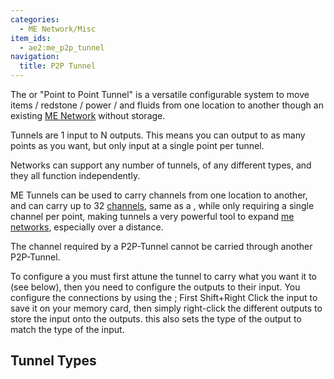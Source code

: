 ```yaml
---
categories:
  - ME Network/Misc
item_ids:
  - ae2:me_p2p_tunnel
navigation:
  title: P2P Tunnel
---
```


The <ItemLink id="me_p2p_tunnel" /> or "Point to Point Tunnel" is
a versatile configurable system to move items / redstone / power / and fluids from
one location to another though an existing [ME Network](../../me-network.md) without
storage.

<RecipeFor id="me_p2p_tunnel" />

Tunnels are 1 input to N outputs. This means you can output to as many points
as you want, but only input at a single point per tunnel.

Networks can support any number of tunnels, of any different types, and they
all function independently.

ME Tunnels can be used to carry channels from one location to another, and can
carry up to 32 [channels](../channels.md), same as a <ItemLink
id="fluix_covered_dense_cable"/>, while only
requiring a single channel per point, making tunnels a very powerful tool to
expand [me networks](../../me-network.md), especially over a distance.

The channel required by a P2P-Tunnel cannot be carried through another P2P-Tunnel.

To configure a <ItemLink id="me_p2p_tunnel"/>
you must first attune the tunnel to carry what you want it to (see below), then you need
to configure the outputs to their input. You configure the connections by
using the <ItemLink id="memory_card"/>; First
Shift+Right Click the input to save it on your memory card, then simply right-click the different outputs to
store the input onto the outputs. this also sets the type of the output to match the type of the input.

## Tunnel Types

<P2PTunnelTypes />
